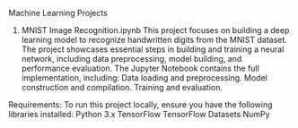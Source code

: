 Machine Learning Projects
1. MNIST Image Recognition.ipynb
This project focuses on building a deep learning model to recognize handwritten digits from the MNIST dataset. The project showcases essential steps in building and training a neural network, including data preprocessing, model building, and performance evaluation. The Jupyter Notebook contains the full implementation, including:
Data loading and preprocessing.
Model construction and compilation.
Training and evaluation.

Requirements:
To run this project locally, ensure you have the following libraries installed:
Python 3.x
TensorFlow
TensorFlow Datasets
NumPy